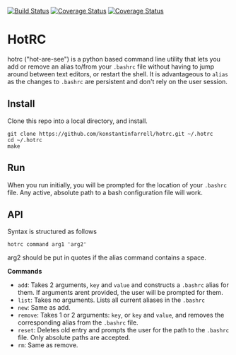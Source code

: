 [![Build Status](https://travis-ci.org/konstantinfarrell/hotrc.svg?branch=master)](https://travis-ci.org/konstantinfarrell/hotrc)
[![Coverage Status](https://coveralls.io/repos/github/konstantinfarrell/hotrc/badge.png?branch=master)](https://coveralls.io/github/konstantinfarrell/hotrc?branch=master)
[![Coverage Status](https://coveralls.io/repos/github/konstantinfarrell/hotrc/badge.svg?branch=master)](https://coveralls.io/github/konstantinfarrell/hotrc?branch=master)

# HotRC

hotrc ("hot-are-see") is a python based command line utility that lets you add or remove an alias to/from your `.bashrc` file
without having to jump around between text editors, or restart the shell. It is advantageous to `alias` as the changes to `.bashrc`
are persistent and don't rely on the user session.

## Install

Clone this repo into a local directory, and install.

    git clone https://github.com/konstantinfarrell/hotrc.git ~/.hotrc
    cd ~/.hotrc
    make

## Run

When you run initially, you will be prompted for the location of your `.bashrc` file.
Any active, absolute path to a bash configuration file will work.

## API

Syntax is structured as follows

    hotrc command arg1 'arg2'

arg2 should be put in quotes if the alias command contains a space.

**Commands**

- `add`: Takes 2 arguments, `key` and `value` and constructs a `.bashrc` alias for them.
    If arguments arent provided, the user will be prompted for them.
- `list`: Takes no arguments. Lists all current aliases in the `.bashrc`
- `new`: Same as add.
- `remove`: Takes 1 or 2 arguments: `key`, or `key` and `value`, and removes the corresponding alias from the `.bashrc` file.
- `reset`: Deletes old entry and prompts the user for the path to the `.bashrc` file. Only absolute paths are accepted.
- `rm`: Same as remove.
